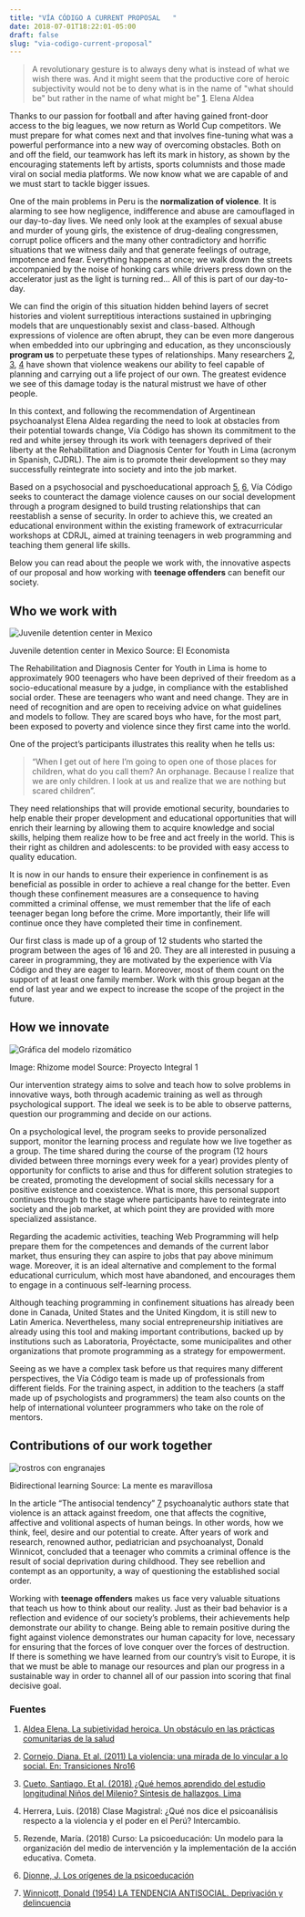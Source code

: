 ```yaml
---
title: "VÍA CÓDIGO A CURRENT PROPOSAL	"
date: 2018-07-01T18:22:01-05:00
draft: false
slug: "via-codigo-current-proposal"
---
```


> A revolutionary gesture is to always deny what is instead of what we wish there was. And it might seem that the productive core of heroic subjectivity would not be to deny what is in the name of "what should be" but rather in the name of what might be" [1].
> Elena Aldea

Thanks to our passion for football and after having gained front-door access to the big leagues, we now return as World Cup competitors. We must prepare for what comes next and that involves fine-tuning what was a powerful performance into a new way of overcoming obstacles. Both on and off the field, our teamwork has left its mark in history, as shown by the encouraging statements left by artists, sports columnists and those made viral on social media platforms. We now know what we are capable of and we must start to tackle bigger issues.

One of the main problems in Peru is the **normalization of violence**. It is alarming to see how negligence, indifference and abuse are camouflaged in our day-to-day lives. We need only look at the examples of sexual abuse and murder of young girls, the existence of drug-dealing congressmen, corrupt police officers and the many other contradictory and horrific situations that we witness daily and that generate feelings of outrage, impotence and fear. Everything happens at once; we walk down the streets accompanied by the noise of honking cars while drivers press down on the accelerator just as the light is turning red... All of this is part of our day-to-day.

We can find the origin of this situation hidden behind layers of secret histories and violent surreptitious interactions sustained in upbringing models that are unquestionably sexist and class-based. Although expressions of violence are often abrupt, they can be even more dangerous when embedded into our upbringing and education, as they unconsciously **program us** to perpetuate these types of relationships. Many researchers [2], [3], [4] have shown that violence weakens our ability to feel capable of planning and carrying out a life project of our own. The greatest evidence we see of this damage today is the natural mistrust we have of other people.

In this context, and following the recommendation of Argentinean psychoanalyst Elena Aldea regarding the need to look at obstacles from their potential towards change, Vía Código has shown its commitment to the red and white jersey through its work with teenagers deprived of their liberty at the Rehabilitation and Diagnosis Center for Youth in Lima (acronym in Spanish, CJDRL). The aim is to promote their development so they may successfully reintegrate into society and into the job market.

Based on a psychosocial and pyschoeducational approach [5], [6], Vía Código seeks to counteract the damage violence causes on our social development through a program designed to build trusting relationships that can reestablish a sense of security. In order to achieve this, we created an educational environment within the existing framework of extracurricular workshops at CDRJL, aimed at training teenagers in web programming and teaching them general life skills.

Below you can read about the people we work with, the innovative aspects of our proposal and how working with **teenage offenders** can benefit our society.

## Who we work with

![Juvenile detention center in Mexico](https://www.eleconomista.com.mx/__export/1516131954033/sites/eleconomista/img/2018/01/16/tutelar_para_menores_acapul.jpg_1348255499.jpg)

<p class="figcaption">Juvenile detention center in Mexico Source: El Economista</p>

The Rehabilitation and Diagnosis Center for Youth in Lima is home to approximately 900 teenagers who have been deprived of their freedom as a socio-educational measure by a judge, in compliance with the established social order. These are teenagers who want and need change. They are in need of recognition and are open to receiving advice on what guidelines and models to follow. They are scared boys who have, for the most part, been exposed to poverty and violence since they first came into the world.

One of the project’s participants illustrates this reality when he tells us:

> “When I get out of here I’m going to open one of those places for children, what do you call them? An orphanage. Because I realize that we are only children. I look at us and realize that we are nothing but scared children”.

They need relationships that will provide emotional security, boundaries to help enable their proper development and educational opportunities that will enrich their learning by allowing them to acquire knowledge and social skills, helping them realize how to be free and act freely in the world. This is their right as children and adolescents: to be provided with easy access to quality education.

It is now in our hands to ensure their experience in confinement is as beneficial as possible in order to achieve a real change for the better. Even though these confinement measures are a consequence to having committed a criminal offense, we must remember that the life of each teenager began long before the crime. More importantly, their life will continue once they have completed their time in confinement.

Our first class is made up of a group of 12 students who started the program between the ages of 16 and 20. They are all interested in pusuing a career in programming, they are motivated by the experience with Vía Código and they are eager to learn. Moreover, most of them count on the support of at least one family member. Work with this group began at the end of last year and we expect to increase the scope of the project in the future.

## How we innovate

![Gráfica del modelo rizomático](https://proyectointegral1.files.wordpress.com/2012/08/a-04.jpg?w=580&h=446)

<p class="figcaption">Image: Rhizome model Source: Proyecto Integral 1</p>

Our intervention strategy aims to solve and teach how to solve problems in innovative ways, both through academic training as well as through psychological support. The ideal we seek is to be able to observe patterns, question our programming and decide on our actions.

On a psychological level, the program seeks to provide personalized support, monitor the learning process and regulate how we live together as a group. The time shared during the course of the program (12 hours divided between three mornings every week for a year) provides plenty of opportunity for conflicts to arise and thus for different solution strategies to be created, promoting the development of social skills necessary for a positive existence and coexistence. What is more, this personal support continues through to the stage where participants have to reintegrate into society and the job market, at which point they are provided with more specialized assistance.

Regarding the academic activities, teaching Web Programming will help prepare them for the competences and demands of the current labor market, thus ensuring they can aspire to jobs that pay above minimum wage. Moreover, it is an ideal alternative and complement to the formal educational curriculum, which most have abandoned, and encourages them to engage in a continuous self-learning process.

Although teaching programming in confinement situations has already been done in Canada, United States and the United Kingdom, it is still new to Latin America. Nevertheless, many social entrepreneurship initiatives are already using this tool and making important contributions, backed up by institutions such as Laboratoria, Proyéctacte, some municipalites and other organizations that promote programming as a strategy for empowerment.

Seeing as we have a complex task before us that requires many different perspectives, the Vía Código team is made up of professionals from different fields. For the training aspect, in addition to the teachers (a staff made up of psychologists and programmers) the team also counts on the help of international volunteer programmers who take on the role of mentors.

## Contributions of our work together

![rostros con engranajes](https://lamenteesmaravillosa.com/wp-content/uploads/2017/07/rostros-con-engranajes.jpg)

<p class="figcaption">Bidirectional learning Source: La mente es maravillosa</p>

In the article “The antisocial tendency” [7] psychoanalytic authors state that violence is an attack against freedom, one that affects the cognitive, affective and volitional aspects of human beings. In other words, how we think, feel, desire and our potential to create. After years of work and research, renowned author, pediatrician and  psychoanalyst, Donald Winnicot, concluded that a teenager who commits a criminal offence is the result of social deprivation during childhood. They see rebellion and contempt as an opportunity, a way of questioning the established social order.

Working with **teenage offenders** makes us face very valuable situations that teach us how to think about our reality. Just as their bad behavior is a reflection and evidence of our society’s problems, their achievements help demonstrate our ability to change. Being able to remain positive during the fight against violence demonstrates our human capacity for love, necessary for ensuring that the forces of love conquer over the forces of destruction. If there is something we have learned from our country’s visit to Europe, it is that we must be able to manage our resources and plan our progress in a sustainable way in order to channel all of our passion into scoring that final decisive goal.

### Fuentes

1.  [Aldea Elena. La subjetividad heroica. Un obstáculo en las prácticas comunitarias de la salud](https://lacasona.org.ar/media/uploads/la_subjetividad_heroica_escrito_por_elena_de_la_aldea.pdf)

2.  [Cornejo, Diana. Et al. (2011) La violencia: una mirada de lo vincular a lo social. En: Transiciones Nro16](https://www.apppna.pe/revista/transiciones-16/)
3.  [Cueto, Santiago. Et al. (2018) ¿Qué hemos aprendido del estudio longitudinal Niños del Milenio? Síntesis de hallazgos. Lima](http://www.ninosdelmilenio.org/wp-content/uploads/2018/06/Estudio-longitudinal-para-web2.pdf)
4.  Herrera, Luis. (2018) Clase Magistral: ¿Qué nos dice el psicoanálisis respecto a la violencia y el poder en el Perú? Intercambio.

5.  Rezende, María. (2018) Curso: La psicoeducación: Un modelo para la organización del medio de intervención y la implementación de la acción educativa. Cometa.
6.  [Dionne, J. Los orígenes de la psicoeducación](https://books.google.com.pe/books?hl=es&lr=lang_es&id=_W6cBc5awYsC&oi=fnd&pg=PA25&dq=gilles+gendreau&ots=FWBE_AVUKd&sig=ZEl4S5Khf-EdAinEPZ-5xts_niU&redir_esc=y#v=onepage&q=gilles%20gendreau&f=false)
7.  [Winnicott, Donald (1954) LA TENDENCIA ANTISOCIAL. Deprivación y delincuencia](https://adolescenciaantisocial.blogspot.com/2013/06/la-tendencia-antisocial-winnicott.html)

[1]: #fuentes
[2]: #fuentes
[3]: #fuentes
[4]: #fuentes
[5]: #fuentes
[6]: #fuentes
[7]: #fuentes
